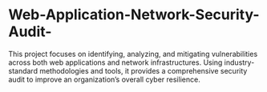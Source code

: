 # Web-Application-Network-Security-Audit-
This project focuses on identifying, analyzing, and mitigating vulnerabilities across both web applications and network infrastructures. Using industry-standard methodologies and tools, it provides a comprehensive security audit to improve an organization’s overall cyber resilience.
